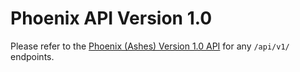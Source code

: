 # Phoenix API Version 1.0

Please refer to the [Phoenix (Ashes) Version 1.0 API](https://github.com/DoSomething/phoenix/tree/dev/documentation) for any `/api/v1/` endpoints.
